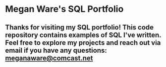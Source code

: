 # Megan Ware's SQL Portfolio

## Thanks for visiting my SQL portfolio! This code repository contains examples of SQL I've written. Feel free to explore my projects and reach out via email if you have any questions: meganaware@comcast.net
